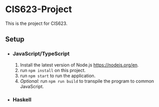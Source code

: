 # CIS623-Project
 This is the project for CIS623.

## Setup

- ### JavaScript/TypeScript
    1. Install the latest version of Node.js https://nodejs.org/en.
    2. run `npm install` on this project.
    3. run `npm start` to run the application.
    4. *Optional:* run `npm run build` to transpile the program to common JavaScript.

- ### Haskell 

